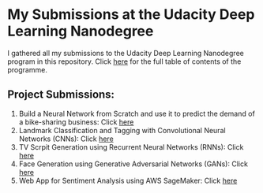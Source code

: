 # My Submissions at the Udacity Deep Learning Nanodegree

I gathered all my submissions to the Udacity Deep Learning Nanodegree program in this repository. Click [here](https://github.com/udacity/deep-learning-v2-pytorch/blob/master/README.md) for the full table of contents of the programme.

## Project Submissions:

1. Build a Neural Network from Scratch and use it to predict the demand of a bike-sharing business: Click [here](src/bike_sharing/Predicting_bike_sharing_data.ipynb)
2. Landmark Classification and Tagging with Convolutional Neural Networks (CNNs): Click [here](src/landmark_classification/landmark.ipynb)
3. TV Scrpit Generation using Recurrent Neural Networks (RNNs): Click [here](src/tv_script_generation/dlnd_tv_script_generation.ipynb)
4. Face Generation using Generative Adversarial Networks (GANs): Click [here](src/face_generation/dlnd_face_generation.ipynb)
5. Web App for Sentiment Analysis using AWS SageMaker: Click [here](src/sagemaker_sentiment_analysis/sagemaker_project.ipynb)


